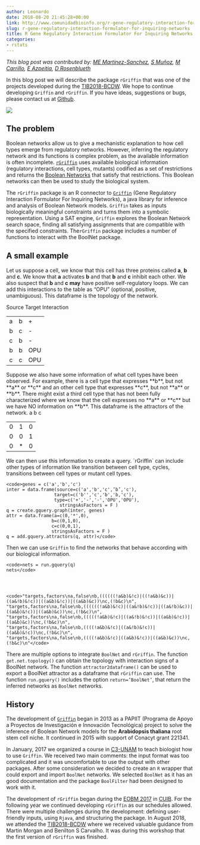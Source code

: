 ```yaml
---
author: Leonardo
date: 2018-08-20 21:45:28+00:00
link: http://www.comunidadbioinfo.org/r-gene-regulatory-interaction-formulator-for-inquiring-networks/
slug: r-gene-regulatory-interaction-formulator-for-inquiring-networks
title: R Gene Regulatory Interaction Formulator For Inquiring Networks
categories:
- rstats
---
```


_This blog post was contributed by: [ME Martinez-Sanchez](https://github.com/mar-esther23/), [S Muñoz](https://www.researchgate.net/profile/Stalin_Munoz), [M Carrillo](http://www.fciencias.unam.mx/directorio/33021), [E Azpeitia](https://www.researchgate.net/profile/Eugenio_Azpeitia), [D Rosenblueth](turing.iimas.unam.mx/~drosenbl/)_

In this blog post we will describe the package `rGriffin` that was one of the projects developed during the [TIB2018-BCDW](http://congresos.nnb.unam.mx/TIB2018/r-bioconductor-developers-workshop-2018/). We hope to continue developing `Griffin` and `rGriffin`. If you have ideas, suggestions or bugs, please contact us at [Github](https://github.com/mar-esther23/rgriffin).

![](http://www.comunidadbioinfo.org/wp-content/uploads/2018/08/header-1024x324.jpg)





## The problem


Boolean networks allow us to give a mechanistic explanation to how cell types emerge from regulatory networks. However, inferring the regulatory network and its functions is complex problem, as the available information is often incomplete. [`rGriffin`](https://github.com/mar-esther23/rgriffin) uses available biological information (regulatory interactions, cell types, mutants) codified as a set of restrictions and returns the [Boolean Networks](https://en.wikipedia.org/wiki/Boolean_network) that satisfy that restrictions. This Boolean networks can then be used to study the biological system.

The `rGriffin` package is an R connector to [`Griffin`](http://turing.iimas.unam.mx/griffin/) (Gene Regulatory Interaction Formulator For Inquiring Networks), a java library for inference and analysis of Boolean Network models. `Griffin` takes as inputs biologically meaningful constraints and turns them into a symbolic representation. Using a SAT engine, `Griffin` explores the Boolean Network search space, finding all satisfying assignments that are compatible with the specified constraints. The`rGriffin` package includes a number of functions to interact with the BoolNet package.









## A small example


Let us suppose a cell, we know that this cell has three proteins called **a**, **b** and **c**. We know that **a** activates **b** and that **b** and **c** inhibit each other. We also suspect that **b** and **c** **may** have positive self-regulatory loops. We can add this interactions to the table as “OPU” (optional, positive, unambiguous). This dataframe is the topology of the network.
<table >

<tr class="header" >
Source
Target
Interaction
</tr>

<tbody >
<tr class="odd" >

<td >a
</td>

<td >b
</td>

<td >+
</td>
</tr>
<tr class="even" >

<td >b
</td>

<td >c
</td>

<td >-
</td>
</tr>
<tr class="odd" >

<td >c
</td>

<td >b
</td>

<td >-
</td>
</tr>
<tr class="even" >

<td >b
</td>

<td >b
</td>

<td >OPU
</td>
</tr>
<tr class="odd" >

<td >c
</td>

<td >c
</td>

<td >OPU
</td>
</tr>
</tbody>
</table>
Suppose we also have some information of what cell types have been observed. For example, there is a cell type that expresses **b**, but not **a** or **c** and an other cell type that expresses **c**, but not **a** or **b**. There might exist a third cell type that has not been fully characterized where we know that the cell expresses no **a** or **c** but we have NO information on **b**. This dataframe is the attractors of the network.
<table >

<tr class="header" >
a
b
c
</tr>

<tbody >
<tr class="odd" >

<td >0
</td>

<td >1
</td>

<td >0
</td>
</tr>
<tr class="even" >

<td >0
</td>

<td >0
</td>

<td >1
</td>
</tr>
<tr class="odd" >

<td >0
</td>

<td >*
</td>

<td >0
</td>
</tr>
</tbody>
</table>
We can then use this information to create a query. `rGriffin` can include other types of information like transition between cell type, cycles, transitions between cell types or mutant cell types.

    
    <code>genes = c('a','b','c')
    inter = data.frame(source=c('a','b','c',’b’,'c'), 
                      target=c('b'','c','b','b,'c'), 
                      type=c('+','-','-','OPU','OPU'),
                        stringsAsFactors = F )
    q = create.gquery.graph(inter, genes)
    attr = data.frame(a=c(0,'*',0), 
                     b=c(0,1,0), 
                     c=c(0,0,1),
                     stringsAsFactors = F )
    q = add.gquery.attractors(q, attr)</code>


Then we can use `Griffin` to find the networks that behave according with our biological information.

    
    <code>nets = run.gquery(q)
    nets</code>



    
    <code>"targets,factors\na,false\nb,((((((!a&b)&!c)|((!a&b)&c))|((a&!b)&!c))|((a&b)&!c))|((a&b)&c))\nc,(!b&c)\n",
    "targets,factors\na,false\nb,((((((!a&b)&!c)|((a&!b)&!c))|((a&!b)&c))|((a&b)&!c))|((a&b)&c))\nc,(!b&c)\n",
    "targets,factors\na,false\nb,(((((!a&b)&!c)|((a&!b)&!c))|((a&b)&!c))|((a&b)&c))\nc,(!b&c)\n",
    "targets,factors\na,false\nb,((((!a&b)&!c)|((a&!b)&!c))|((a&b)&!c))\nc,(!b&c)\n",
    "targets,factors\na,false\nb,((((!a&b)&!c)|((a&b)&!c))|((a&b)&c))\nc,(!b&c)\n"</code>


There are multiple options to integrate `BoolNet` and `rGriffin`. The function `get.net.topology()` can obtain the topology with interaction signs of a BoolNet network. The function `attractor2dataframe()` can be used to export a BoolNet attractor as a dataframe that `rGriffin` can use. The function `run.gquery()` includes the option `return=’BoolNet’`, that return the inferred networks as `BoolNet` networks.









## History


The development of [`Griffin`](http://turing.iimas.unam.mx/griffin/) began in 2013 as a PAPIIT (Programa de Apoyo a Proyectos de Investigación e Innovación Tecnológica) project to solve the inference of Boolean Network models for the **Arabidopsis thaliana** root stem cell niche. It continued in 2015 with support of Conacyt grant 221341.

In January, 2017 we organized a course in [C3-UNAM](https://www.c3.unam.mx) to teach biologist how to use `Griffin`. We received two main comments: the input format was too complicated and it was uncomfortable to use the output with other packages. After some consideration we decided to create an `R` wrapper that could export and import `BoolNet` networks. We selected `BoolNet` as it has an good documentation and the package `BoolFilter` had been designed to work with it.

The development of `rGriffin` began during the [EOBM 2017](http://fejer.ucol.mx/biomate/) in [CUIB](https://portal.ucol.mx/cuib/). For the following year we continued developing `rGriffin` as our schedules allowed. There were multiple challenges during the development: defining user-friendly inputs, using `Rjava`, and structuring the package. In August 2018, we attended the [TIB2018-BCDW](http://congresos.nnb.unam.mx/TIB2018/r-bioconductor-developers-workshop-2018/) where we received valuable guidance from Martin Morgan and Benilton S Carvalho. It was during this workshop that the first version of `rGriffin` was finished.


